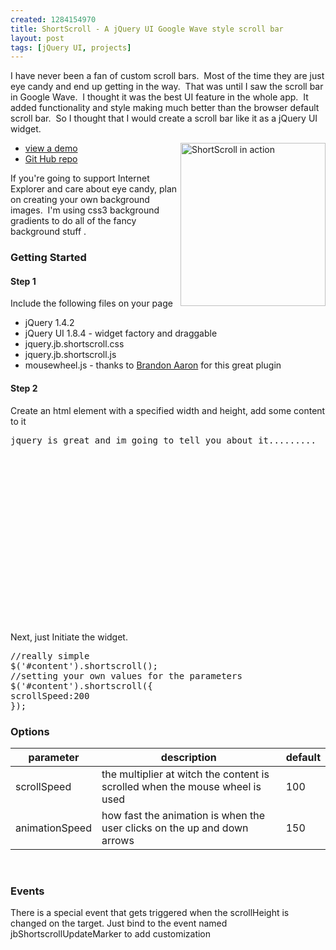 ```yaml
--- 
created: 1284154970
title: ShortScroll - A jQuery UI Google Wave style scroll bar
layout: post
tags: [jQuery UI, projects]
---
```

<p>I have never been a fan of custom scroll bars. &nbsp;Most of the time they are  just eye candy and end up getting in the way. &nbsp;That was until I saw the  scroll bar in Google Wave. &nbsp;I thought it was the best UI feature in the  whole app. &nbsp;It added functionality and style making much better than  the browser default scroll bar. &nbsp;So I thought that I would create a  scroll bar like it as a jQuery UI widget.</p>
<!--break-->
<p><img width="232" height="261" align="right" src="/userfiles/image/widget%20test_1284162988268.png" alt="ShortScroll in action" /></p>
<ul>
    <li><a href="http://jebaird.com/dev/jquery-shortscroll/demo.htm">view a demo</a></li>
    <li><a href="http://github.com/jebaird/ShortScroll" target="_blank">Git Hub repo</a></li>
</ul>
<p>If you're going to support Internet Explorer and care about eye candy, plan on creating your own background images.&nbsp; I'm using css3 background gradients to do all of the fancy background stuff .</p>
<h3>Getting Started</h3>
<h4>Step 1</h4>
<p>Include the following files on your page</p>
<ul>
    <li>jQuery 1.4.2</li>
    <li>jQuery UI 1.8.4 - widget factory and draggable</li>
    <li>jquery.jb.shortscroll.css</li>
    <li>jquery.jb.shortscroll.js</li>
    <li>mousewheel.js - thanks to <a href="http://brandonaaron.net" target="_blank">Brandon Aaron</a> for this great plugin</li>
</ul>
<h4>Step 2</h4>
<p>Create an html element with a specified width and height, add some content to it</p>
<pre class="brush: html"><div style="width: 200px; height: 300px;" id="content">jquery is great and im going to tell you about it......... <div>&nbsp;</div></div></pre>
<p>Next, just Initiate the widget.</p>
<pre class="brush: js">
//really simple
$('#content').shortscroll();
//setting your own values for the parameters
$('#content').shortscroll({
scrollSpeed:200	
});
</pre>
<h3>Options</h3>
<table width="600" cellspacing="0" cellpadding="0" border="0">
    <thead>
        <tr>
            <th scope="col">parameter</th>
            <th scope="col">description</th>
            <th scope="col">default</th>
        </tr>
    </thead>
    <tbody>
        <tr>
            <td>scrollSpeed</td>
            <td>the multiplier at witch the content is scrolled when the mouse wheel is used</td>
            <td>100</td>
        </tr>
        <tr>
            <td>animationSpeed</td>
            <td>how fast the animation is when the user clicks on the up and down arrows</td>
            <td>150</td>
        </tr>
    </tbody>
</table>
<p>&nbsp;</p>
<h3>Events</h3>
<p>There is a special event that gets triggered when the scrollHeight is changed on the target. Just bind to the event named jbShortscrollUpdateMarker to add customization</p>
